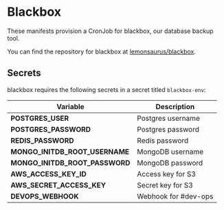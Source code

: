 # Blackbox
These manifests provision a CronJob for blackbox, our database backup tool.

You can find the repository for blackbox at [lemonsaurus/blackbox](https://github.com/lemonsaurus/blackbox).

## Secrets
blackbox requires the following secrets in a secret titled `blackbox-env`:

| Variable                       | Description            |
|--------------------------------|------------------------|
| **POSTGRES_USER**              | Postgres username      |
| **POSTGRES_PASSWORD**          | Postgres password      |
| **REDIS_PASSWORD**             | Redis password         |
| **MONGO_INITDB_ROOT_USERNAME** | MongoDB username       |
| **MONGO_INITDB_ROOT_PASSWORD** | MongoDB password       |
| **AWS_ACCESS_KEY_ID**          | Access key for S3      |
| **AWS_SECRET_ACCESS_KEY**      | Secret key for S3      |
| **DEVOPS_WEBHOOK**             | Webhook for #dev-ops   |
